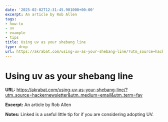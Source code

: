 ```yaml
---
date: '2025-02-02T12:31:45.901000+00:00'
excerpt: An article by Rob Allen
tags:
- how-to
- uv
- example
- tips
title: Using uv as your shebang line
type: drop
url: https://akrabat.com/using-uv-as-your-shebang-line/?utm_source=hackernewsletter&utm_medium=email&utm_term=fav
---
```


# Using uv as your shebang line

**URL:** https://akrabat.com/using-uv-as-your-shebang-line/?utm_source=hackernewsletter&utm_medium=email&utm_term=fav

**Excerpt:** An article by Rob Allen

**Notes:**
Linked is a useful little tip for if you are considering adopting UV. 
